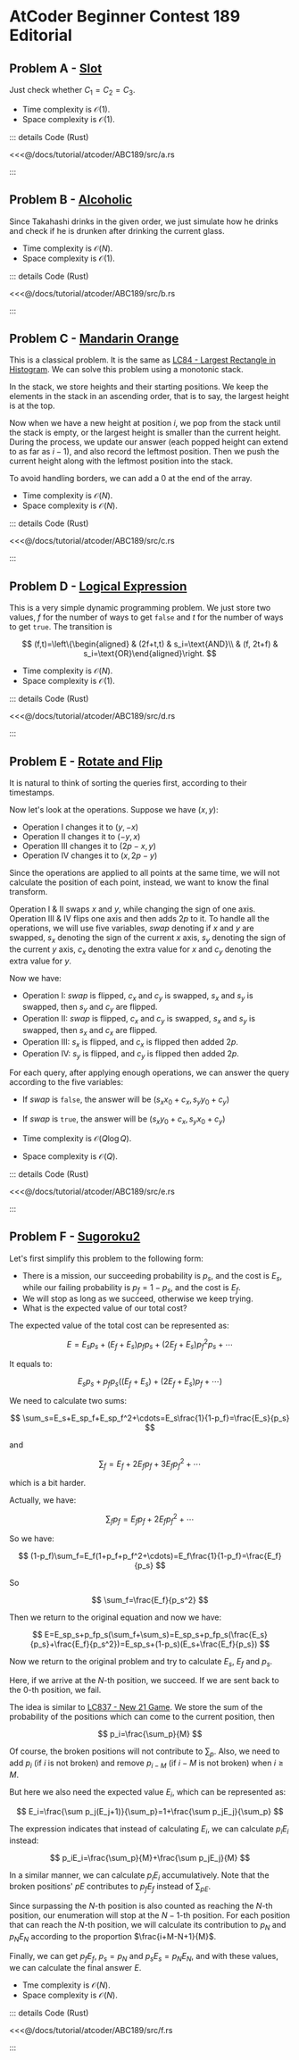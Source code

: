 # AtCoder Beginner Contest 189 Editorial

## Problem A -  [Slot](https://atcoder.jp/contests/abc189/tasks/abc189_a)

Just check whether $C_1=C_2=C_3$.

- Time complexity is $\mathcal{O}(1)$.
- Space complexity is $\mathcal{O}(1)$.

::: details Code (Rust)

<<<@/docs/tutorial/atcoder/ABC189/src/a.rs

:::

## Problem B - [Alcoholic](https://atcoder.jp/contests/abc189/tasks/abc189_b)

Since Takahashi drinks in the given order, we just simulate how he drinks and check if he is drunken after drinking the current glass.

- Time complexity is $\mathcal{O}(N)$.
- Space complexity is $\mathcal{O}(1)$.

::: details Code (Rust)

<<<@/docs/tutorial/atcoder/ABC189/src/b.rs

:::

## Problem C - [Mandarin Orange](https://atcoder.jp/contests/abc189/tasks/abc189_c)

This is a classical problem. It is the same as [LC84 - Largest Rectangle in Histogram](https://leetcode.com/problems/largest-rectangle-in-histogram/). We can solve this problem using a monotonic stack.

In the stack, we store heights and their starting positions. We keep the elements in the stack in an ascending order, that is to say, the largest height is at the top.

Now when we have a new height at position $i$, we pop from the stack until the stack is empty, or the largest height is smaller than the current height. During the process, we update our answer (each popped height can extend to as far as $i-1$), and also record the leftmost position. Then we push the current height along with the leftmost position into the stack.

To avoid handling borders, we can add a $0$ at the end of the array.

- Time complexity is $\mathcal{O}(N)$.
- Space complexity is $\mathcal{O}(N)$.

::: details Code (Rust)

<<<@/docs/tutorial/atcoder/ABC189/src/c.rs

:::

## Problem D - [Logical Expression](https://atcoder.jp/contests/abc189/tasks/abc189_d)

This is a very simple dynamic programming problem. We just store two values, $f$ for the number of ways to get `false` and $t$ for the number of ways to get `true`. The transition is 

$$
(f,t)=\left\{\begin{aligned} & (2f+t,t) & s_i=\text{AND}\\ & (f, 2t+f) & s_i=\text{OR}\end{aligned}\right.
$$

- Time complexity is $\mathcal{O}(N)$.
- Space complexity is $\mathcal{O}(1)$.

::: details Code (Rust)

<<<@/docs/tutorial/atcoder/ABC189/src/d.rs

:::

## Problem E - [Rotate and Flip](https://atcoder.jp/contests/abc189/tasks/abc189_e)

It is natural to think of sorting the queries first, according to their timestamps.

Now let's look at the operations. Suppose we have $(x,y)$:

- Operation I changes it to $(y,-x)$
- Operation II changes it to $(-y, x)$
- Operation III changes it to $(2p-x,y)$
- Operation IV changes it to $(x,2p-y)$

Since the operations are applied to all points at the same time, we will not calculate the position of each point, instead, we want to know the final transform.

Operation I & II swaps $x$ and $y$, while changing the sign of one axis. Operation III & IV flips one axis and then adds $2p$ to it. To handle all the operations, we will use five variables, $swap$ denoting if $x$ and $y$ are swapped, $s_x$ denoting the sign of the current $x$ axis, $s_y$ denoting the sign of the current $y$ axis, $c_x$ denoting the extra value for $x$ and $c_y$ denoting the extra value for $y$.

Now we have:

- Operation I: $swap$ is flipped, $c_x$ and $c_y$ is swapped, $s_x$ and $s_y$ is swapped, then $s_y$ and $c_y$ are flipped.
- Operation II: $swap$ is flipped, $c_x$ and $c_y$ is swapped, $s_x$ and $s_y$ is swapped, then $s_x$ and $c_x$ are flipped.
- Operation III: $s_x$ is flipped, and $c_x$ is flipped then added $2p$.
- Operation IV: $s_y$ is flipped, and $c_y$ is flipped then added $2p$.

For each query, after applying enough operations, we can answer the query according to the five variables:

- If $swap$ is `false`, the answer will be $(s_xx_0+c_x,s_yy_0+c_y)$
- If $swap$ is `true`, the answer will be $(s_xy_0+c_x,s_yx_0+c_y)$

- Time complexity is $\mathcal{O}(Q\log Q)$.
- Space complexity is $\mathcal{O}(Q)$.

::: details Code (Rust)

<<<@/docs/tutorial/atcoder/ABC189/src/e.rs

:::

## Problem F - [Sugoroku2](https://atcoder.jp/contests/abc189/tasks/abc189_f)

Let's first simplify this problem to the following form:

- There is a mission, our succeeding probability is $p_s$, and the cost is $E_s$, while our failing probability is $p_f=1-p_s$, and the cost is $E_f$.
- We will stop as long as we succeed, otherwise we keep trying.
- What is the expected value of our total cost?

The expected value of the total cost can be represented as:

$$
E=E_sp_s+(E_f+E_s)p_fp_s+(2E_f+E_s)p_f^2p_s+\cdots
$$

It equals to:

$$
E_sp_s+p_fp_s((E_f+E_s)+(2E_f+E_s)p_f+\cdots)
$$

We need to calculate two sums:

$$
\sum_s=E_s+E_sp_f+E_sp_f^2+\cdots=E_s\frac{1}{1-p_f}=\frac{E_s}{p_s}
$$

and

$$
\sum_f=E_f+2E_fp_f+3E_fp_f^2+\cdots
$$

which is a bit harder.

Actually, we have:

$$
\sum_fp_f=E_fp_f+2E_fp_f^2+\cdots
$$

So we have:

$$
(1-p_f)\sum_f=E_f(1+p_f+p_f^2+\cdots)=E_f\frac{1}{1-p_f}=\frac{E_f}{p_s}
$$

So

$$
\sum_f=\frac{E_f}{p_s^2}
$$

Then we return to the original equation and now we have:

$$
E=E_sp_s+p_fp_s(\sum_f+\sum_s)=E_sp_s+p_fp_s(\frac{E_s}{p_s}+\frac{E_f}{p_s^2})=E_sp_s+(1-p_s)(E_s+\frac{E_f}{p_s})
$$

Now we return to the original problem and try to calculate $E_s$, $E_f$ and $p_s$.

Here, if we arrive at the $N$-th position, we succeed. If we are sent back to the $0$-th position, we fail.

The idea is similar to [LC837 - New 21 Game](https://leetcode.com/problems/new-21-game/). We store the sum of the probability of the positions which can come to the current position, then 

$$
p_i=\frac{\sum_p}{M}
$$

Of course, the broken positions will not contribute to $\sum_p$. Also, we need to add $p_i$ (if $i$ is not broken) and remove $p_{i-M}$ (if $i-M$ is not broken) when $i\geq M$.

But here we also need the expected value $E_i$, which can be represented as:

$$
E_i=\frac{\sum p_j(E_j+1)}{\sum_p}=1+\frac{\sum p_jE_j}{\sum_p}
$$

The expression indicates that instead of calculating $E_i$, we can calculate $p_iE_i$ instead:

$$
p_iE_i=\frac{\sum_p}{M}+\frac{\sum p_jE_j}{M}
$$

In a similar manner, we can calculate $p_iE_i$ accumulatively. Note that the broken positions' $pE$ contributes to $p_fE_f$ instead of $\sum_{pE}$.

Since surpassing the $N$-th position is also counted as reaching the $N$-th position, our enumeration will stop at the $N-1$-th position. For each position that can reach the $N$-th position, we will calculate its contribution to $p_N$ and $p_NE_N$ according to the proportion $\frac{i+M-N+1}{M}$.

Finally, we can get $p_fE_f$, $p_s=p_N$ and $p_sE_s=p_NE_N$, and with these values, we can calculate the final answer $E$.

- Tme complexity is $\mathcal{O}(N)$.
- Space complexity is $\mathcal{O}(N)$.

::: details Code (Rust)

<<<@/docs/tutorial/atcoder/ABC189/src/f.rs

:::

<Utterances />
